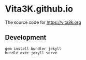 # Vita3K.github.io

The source code for https://vita3k.org

## Development

```
gem install bundler jekyll
bundle exec jekyll serve
```
